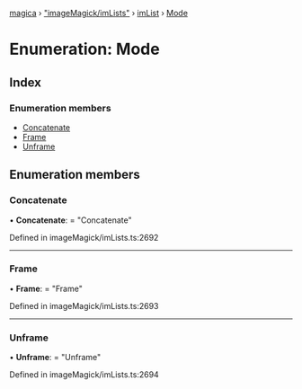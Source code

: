 [magica](../README.md) › ["imageMagick/imLists"](../modules/_imagemagick_imlists_.md) › [imList](../modules/_imagemagick_imlists_.imlist.md) › [Mode](_imagemagick_imlists_.imlist.mode.md)

# Enumeration: Mode

## Index

### Enumeration members

* [Concatenate](_imagemagick_imlists_.imlist.mode.md#concatenate)
* [Frame](_imagemagick_imlists_.imlist.mode.md#frame)
* [Unframe](_imagemagick_imlists_.imlist.mode.md#unframe)

## Enumeration members

###  Concatenate

• **Concatenate**: = "Concatenate"

Defined in imageMagick/imLists.ts:2692

___

###  Frame

• **Frame**: = "Frame"

Defined in imageMagick/imLists.ts:2693

___

###  Unframe

• **Unframe**: = "Unframe"

Defined in imageMagick/imLists.ts:2694
